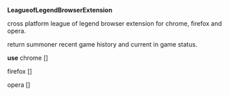 __LeagueofLegendBrowserExtension__

cross platform league of legend browser extension for chrome, firefox and opera.


return summoner recent game history and current in game status.

__use__
chrome  []

firefox []

opera   []

